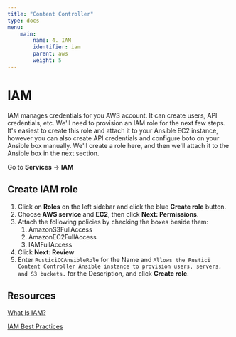 ```yaml
---
title: "Content Controller"
type: docs
menu:
    main:
        name: 4. IAM
        identifier: iam
        parent: aws
        weight: 5
---
```


# IAM

IAM manages credentials for you AWS account.  It can create users, API credentials, etc.  We'll need to provision an IAM role for the next few steps.  It's easiest to create this role and attach it to your Ansible EC2 instance, however you can also create API credentials and configure boto on your Ansible box manually.  We'll create a role here, and then we'll attach it to the Ansible box in the next section.

Go to **Services** -> **IAM**

## Create IAM role

1. Click on **Roles** on the left sidebar and click the blue **Create role** button.
2. Choose **AWS service** and **EC2**, then click **Next: Permissions**.
3. Attach the following policies by checking the boxes beside them:
	1. AmazonS3FullAccess
	2. AmazonEC2FullAccess
	3. IAMFullAccess
4. Click **Next: Review**
5. Enter `RusticiCCAnsibleRole` for the Name and `Allows the Rustici Content Controller Ansible instance to provision users, servers, and S3 buckets.` for the Description, and click **Create role**.

## Resources

[What Is IAM?](https://docs.aws.amazon.com/IAM/latest/UserGuide/introduction.html)

[IAM Best Practices](https://docs.aws.amazon.com/IAM/latest/UserGuide/best-practices.html)
